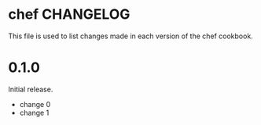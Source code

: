 # chef CHANGELOG

This file is used to list changes made in each version of the chef cookbook.

# 0.1.0

Initial release.

- change 0
- change 1

